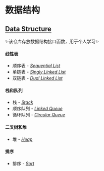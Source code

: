 # 数据结构
## [Data Structure](https://github.com/AkashiNeko/DataStructure)

✨该仓库存放数据结构接口函数，用于个人学习✨

#### 线性表
- 顺序表 - *[Sequential List](https://github.com/AkashiNeko/DataStructure/tree/main/Sequential_List)*
- 单链表 - *[Singly Linked List](https://github.com/AkashiNeko/DataStructure/tree/main/Singly_Linked_List)*
- 双链表 - *[Dual Linked List](https://github.com/AkashiNeko/DataStructure/tree/main/Dual_Linked_List)*

#### 栈和队列
- 栈 - *[Stack](https://github.com/AkashiNeko/DataStructure/tree/main/Stack)*
- 顺序队列 - *[Linked Queue](https://github.com/AkashiNeko/DataStructure/tree/main/Linked_Queue)*
- 循环队列 - *[Circular Queue](https://github.com/AkashiNeko/DataStructure/tree/main/Circular_Queue)*

#### 二叉树和堆
- 堆 - *[Heap](https://github.com/AkashiNeko/DataStructure/tree/main/Heap)*

#### 排序
- 排序 - *[Sort](https://github.com/AkashiNeko/DataStructure/tree/main/Sort)*